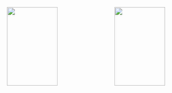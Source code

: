 <p align="center">
  <img width="48%" height="180" src="https://github-readme-stats.vercel.app/api/top-langs/?username=Justin-Thomas-Sebastian&layout=compact&theme=highcontrast&langs_count=6&hide_border=true" />
  <img width="48%" height="180" src="https://github-readme-streak-stats.herokuapp.com/?user=Justin-Thomas-Sebastian&theme=highcontrast&hide_border=true" />
</p>
